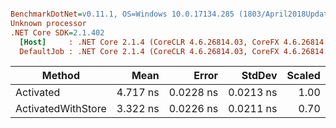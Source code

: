 ``` ini

BenchmarkDotNet=v0.11.1, OS=Windows 10.0.17134.285 (1803/April2018Update/Redstone4), VM=Hyper-V
Unknown processor
.NET Core SDK=2.1.402
  [Host]     : .NET Core 2.1.4 (CoreCLR 4.6.26814.03, CoreFX 4.6.26814.02), 64bit RyuJIT
  DefaultJob : .NET Core 2.1.4 (CoreCLR 4.6.26814.03, CoreFX 4.6.26814.02), 64bit RyuJIT


```
|             Method |     Mean |     Error |    StdDev | Scaled |
|------------------- |---------:|----------:|----------:|-------:|
|          Activated | 4.717 ns | 0.0228 ns | 0.0213 ns |   1.00 |
| ActivatedWithStore | 3.322 ns | 0.0226 ns | 0.0211 ns |   0.70 |
